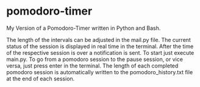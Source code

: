 # pomodoro-timer
My Version of a Pomodoro-Timer written in Python and Bash.

The length of the intervals can be adjusted in the mail.py file.
The current status of the session is displayed in real time in the terminal.
After the time of the respective session is over a notification is sent.
To start just execute main.py. To go from a pomodoro session to the pause session, or vice versa, just press enter in the terminal.
The length of each completed pomodoro session is automatically written to the pomodoro_history.txt file at the end of each session.
